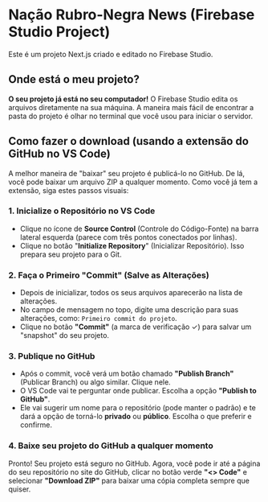 # Nação Rubro-Negra News (Firebase Studio Project)

Este é um projeto Next.js criado e editado no Firebase Studio.

## Onde está o meu projeto?

**O seu projeto já está no seu computador!** O Firebase Studio edita os arquivos diretamente na sua máquina. A maneira mais fácil de encontrar a pasta do projeto é olhar no terminal que você usou para iniciar o servidor.

## Como fazer o download (usando a extensão do GitHub no VS Code)

A melhor maneira de "baixar" seu projeto é publicá-lo no GitHub. De lá, você pode baixar um arquivo ZIP a qualquer momento. Como você já tem a extensão, siga estes passos visuais:

### 1. Inicialize o Repositório no VS Code

*   Clique no ícone de **Source Control** (Controle do Código-Fonte) na barra lateral esquerda (parece com três pontos conectados por linhas).
*   Clique no botão "**Initialize Repository**" (Inicializar Repositório). Isso prepara seu projeto para o Git.

### 2. Faça o Primeiro "Commit" (Salve as Alterações)

*   Depois de inicializar, todos os seus arquivos aparecerão na lista de alterações.
*   No campo de mensagem no topo, digite uma descrição para suas alterações, como: `Primeiro commit do projeto`.
*   Clique no botão **"Commit"** (a marca de verificação ✓) para salvar um "snapshot" do seu projeto.

### 3. Publique no GitHub

*   Após o commit, você verá um botão chamado **"Publish Branch"** (Publicar Branch) ou algo similar. Clique nele.
*   O VS Code vai te perguntar onde publicar. Escolha a opção **"Publish to GitHub"**.
*   Ele vai sugerir um nome para o repositório (pode manter o padrão) e te dará a opção de torná-lo **privado** ou **público**. Escolha o que preferir e confirme.

### 4. Baixe seu projeto do GitHub a qualquer momento

Pronto! Seu projeto está seguro no GitHub. Agora, você pode ir até a página do seu repositório no site do GitHub, clicar no botão verde **"<> Code"** e selecionar **"Download ZIP"** para baixar uma cópia completa sempre que quiser.